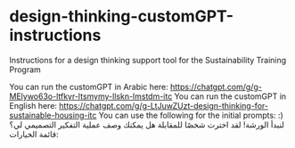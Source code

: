 # design-thinking-customGPT-instructions
Instructions for a design thinking support tool for the Sustainability Training Program

You can run the customGPT in Arabic here: https://chatgpt.com/g/g-MElywo63o-ltfkyr-ltsmymy-llskn-lmstdm-itc
You can run the customGPT in English here: https://chatgpt.com/g/g-LtJuwZUzt-design-thinking-for-sustainable-housing-itc
You can use the following for the initial prompts:
:) لنبدأ الورشة! لقد اخترت شخصًا للمقابلة
هل يمكنك وصف عملية التفكير التصميمي لي؟
:قائمة الخيارات
